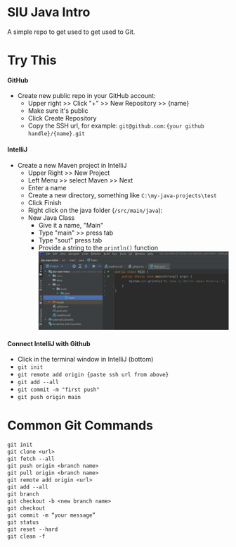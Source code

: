 # SIU Java Intro
A simple repo to get used to get used to Git.

# Try This
#### GitHub
- Create new public repo in your GitHub account:
  - Upper right >> Click "+" >> New Repository >> {name}
  - Make sure it's public
  - Click Create Repository
  - Copy the SSH url, for example: `git@github.com:{your github handle}/{name}.git`

#### IntelliJ
- Create a new Maven project in IntelliJ
  - Upper Right >> New Project
  - Left Menu >> select Maven >> Next
  - Enter a name
  - Create a new directory, something like `C:\my-java-projects\test`
  - Click Finish
  - Right click on the java folder (`/src/main/java`):
  - New Java Class
    - Give it a name, "Main"
    - Type "main" >> press tab
    - Type "sout" press tab
    - Provide a string to the `println()` function
![](./docs/main.png)
    
#### Connect IntelliJ with Github
- Click in the terminal window in IntelliJ (bottom)
- `git init`
- `git remote add origin {paste ssh url from above}`
- `git add --all`
- `git commit -m "first push"`
- `git push origin main`

# Common Git Commands
```
git init
git clone <url>
git fetch --all
git push origin <branch name>
git pull origin <branch name>
git remote add origin <url>
git add --all
git branch
git checkout -b <new branch name>
git checkout
git commit -m “your message”
git status
git reset --hard
git clean -f
```


